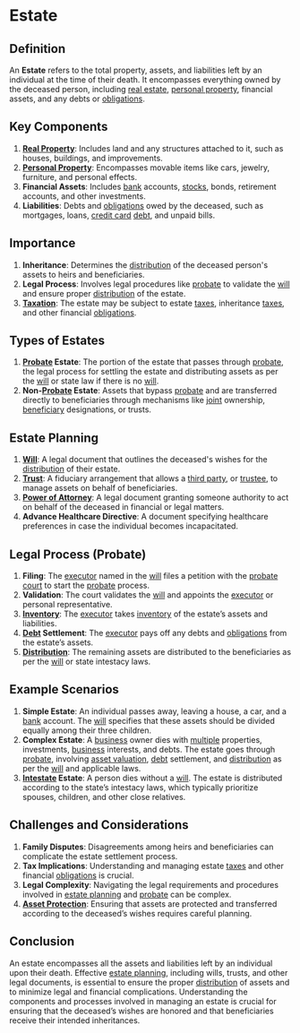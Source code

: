 # Estate

## Definition
An **Estate** refers to the total property, assets, and liabilities left by an individual at the time of their death. It encompasses everything owned by the deceased person, including [real estate](../r/real_estate.md), [personal property](../p/personal_property.md), financial assets, and any debts or [obligations](../o/obligation.md).

## Key Components
1. **[Real Property](../r/real_property.md)**: Includes land and any structures attached to it, such as houses, buildings, and improvements.
2. **[Personal Property](../p/personal_property.md)**: Encompasses movable items like cars, jewelry, furniture, and personal effects.
3. **Financial Assets**: Includes [bank](../b/bank.md) accounts, [stocks](../s/stock.md), bonds, retirement accounts, and other investments.
4. **Liabilities**: Debts and [obligations](../o/obligation.md) owed by the deceased, such as mortgages, loans, [credit card](../c/credit_card.md) [debt](../d/debt.md), and unpaid bills.

## Importance
1. **Inheritance**: Determines the [distribution](../d/distribution.md) of the deceased person's assets to heirs and beneficiaries.
2. **Legal Process**: Involves legal procedures like [probate](../p/probate.md) to validate the [will](../w/will.md) and ensure proper [distribution](../d/distribution.md) of the estate.
3. **[Taxation](../t/taxation.md)**: The estate may be subject to estate [taxes](../t/taxes.md), inheritance [taxes](../t/taxes.md), and other financial [obligations](../o/obligation.md).

## Types of Estates
1. **[Probate](../p/probate.md) Estate**: The portion of the estate that passes through [probate](../p/probate.md), the legal process for settling the estate and distributing assets as per the [will](../w/will.md) or state law if there is no [will](../w/will.md).
2. **Non-[Probate](../p/probate.md) Estate**: Assets that bypass [probate](../p/probate.md) and are transferred directly to beneficiaries through mechanisms like [joint](../j/joint.md) ownership, [beneficiary](../b/beneficiary.md) designations, or trusts.

## Estate Planning
1. **[Will](../w/will.md)**: A legal document that outlines the deceased's wishes for the [distribution](../d/distribution.md) of their estate.
2. **[Trust](../t/trust.md)**: A fiduciary arrangement that allows a [third party](../t/third_party.md), or [trustee](../t/trustee.md), to manage assets on behalf of beneficiaries.
3. **[Power of Attorney](../p/power_of_attorney.md)**: A legal document granting someone authority to act on behalf of the deceased in financial or legal matters.
4. **Advance Healthcare Directive**: A document specifying healthcare preferences in case the individual becomes incapacitated.

## Legal Process (Probate)
1. **Filing**: The [executor](../e/executor.md) named in the [will](../w/will.md) files a petition with the [probate court](../p/probate_court.md) to start the [probate](../p/probate.md) process.
2. **Validation**: The court validates the [will](../w/will.md) and appoints the [executor](../e/executor.md) or personal representative.
3. **[Inventory](../i/inventory.md)**: The [executor](../e/executor.md) takes [inventory](../i/inventory.md) of the estate’s assets and liabilities.
4. **[Debt](../d/debt.md) Settlement**: The [executor](../e/executor.md) pays off any debts and [obligations](../o/obligation.md) from the estate’s assets.
5. **[Distribution](../d/distribution.md)**: The remaining assets are distributed to the beneficiaries as per the [will](../w/will.md) or state intestacy laws.

## Example Scenarios
1. **Simple Estate**: An individual passes away, leaving a house, a car, and a [bank](../b/bank.md) account. The [will](../w/will.md) specifies that these assets should be divided equally among their three children.
2. **Complex Estate**: A [business](../b/business.md) owner dies with [multiple](../m/multiple.md) properties, investments, [business](../b/business.md) interests, and debts. The estate goes through [probate](../p/probate.md), involving [asset valuation](../a/asset_valuation.md), [debt](../d/debt.md) settlement, and [distribution](../d/distribution.md) as per the [will](../w/will.md) and applicable laws.
3. **[Intestate](../i/intestate.md) Estate**: A person dies without a [will](../w/will.md). The estate is distributed according to the state’s intestacy laws, which typically prioritize spouses, children, and other close relatives.

## Challenges and Considerations
1. **Family Disputes**: Disagreements among heirs and beneficiaries can complicate the estate settlement process.
2. **Tax Implications**: Understanding and managing estate [taxes](../t/taxes.md) and other financial [obligations](../o/obligation.md) is crucial.
3. **Legal Complexity**: Navigating the legal requirements and procedures involved in [estate planning](../e/estate_planning.md) and [probate](../p/probate.md) can be complex.
4. **[Asset Protection](../a/asset_protection.md)**: Ensuring that assets are protected and transferred according to the deceased’s wishes requires careful planning.

## Conclusion
An estate encompasses all the assets and liabilities left by an individual upon their death. Effective [estate planning](../e/estate_planning.md), including wills, trusts, and other legal documents, is essential to ensure the proper [distribution](../d/distribution.md) of assets and to minimize legal and financial complications. Understanding the components and processes involved in managing an estate is crucial for ensuring that the deceased’s wishes are honored and that beneficiaries receive their intended inheritances.

